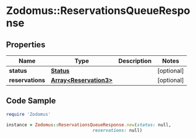 # Zodomus::ReservationsQueueResponse

## Properties

Name | Type | Description | Notes
------------ | ------------- | ------------- | -------------
**status** | [**Status**](Status.md) |  | [optional] 
**reservations** | [**Array&lt;Reservation3&gt;**](Reservation3.md) |  | [optional] 

## Code Sample

```ruby
require 'Zodomus'

instance = Zodomus::ReservationsQueueResponse.new(status: null,
                                 reservations: null)
```


